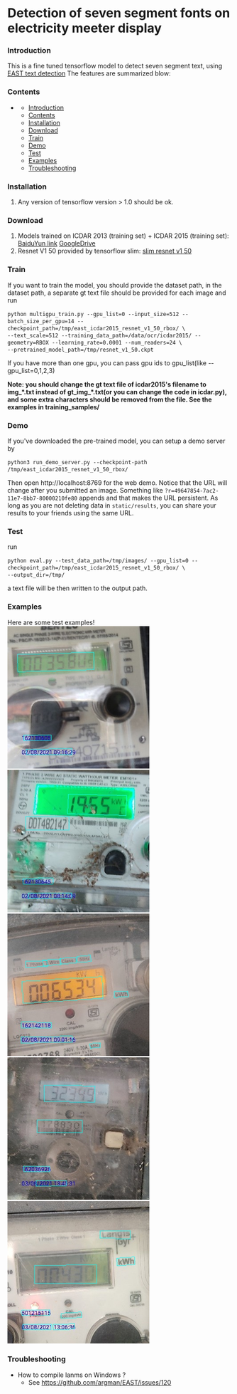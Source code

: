 # Detection of seven segment fonts on electricity meeter display

### Introduction
This is a fine tuned tensorflow model to detect seven segment text, using [EAST text detection](https://github.com/argman/EAST)
The features are summarized blow:

### Contents
- [](#)
    - [Introduction](#introduction)
    - [Contents](#contents)
    - [Installation](#installation)
    - [Download](#download)
    - [Train](#train)
    - [Demo](#demo)
    - [Test](#test)
    - [Examples](#examples)
    - [Troubleshooting](#troubleshooting)

### Installation
1. Any version of tensorflow version > 1.0 should be ok.

### Download
1. Models trained on ICDAR 2013 (training set) + ICDAR 2015 (training set): [BaiduYun link](http://pan.baidu.com/s/1jHWDrYQ) [GoogleDrive](https://drive.google.com/open?id=0B3APw5BZJ67ETHNPaU9xUkVoV0U)
2. Resnet V1 50 provided by tensorflow slim: [slim resnet v1 50](http://download.tensorflow.org/models/resnet_v1_50_2016_08_28.tar.gz)

### Train
If you want to train the model, you should provide the dataset path, in the dataset path, a separate gt text file should be provided for each image
and run

```
python multigpu_train.py --gpu_list=0 --input_size=512 --batch_size_per_gpu=14 --checkpoint_path=/tmp/east_icdar2015_resnet_v1_50_rbox/ \
--text_scale=512 --training_data_path=/data/ocr/icdar2015/ --geometry=RBOX --learning_rate=0.0001 --num_readers=24 \
--pretrained_model_path=/tmp/resnet_v1_50.ckpt
```

If you have more than one gpu, you can pass gpu ids to gpu_list(like --gpu_list=0,1,2,3)

**Note: you should change the gt text file of icdar2015's filename to img_\*.txt instead of gt_img_\*.txt(or you can change the code in icdar.py), and some extra characters should be removed from the file.
See the examples in training_samples/**

### Demo
If you've downloaded the pre-trained model, you can setup a demo server by
```
python3 run_demo_server.py --checkpoint-path /tmp/east_icdar2015_resnet_v1_50_rbox/
```
Then open http://localhost:8769 for the web demo. Notice that the URL will change after you submitted an image.
Something like `?r=49647854-7ac2-11e7-8bb7-80000210fe80` appends and that makes the URL persistent.
As long as you are not deleting data in `static/results`, you can share your results to your friends using
the same URL.


### Test
run
```
python eval.py --test_data_path=/tmp/images/ --gpu_list=0 --checkpoint_path=/tmp/east_icdar2015_resnet_v1_50_rbox/ \
--output_dir=/tmp/
```

a text file will be then written to the output path.


### Examples
Here are some test examples!
![image_1](demo_images/eval/02082021F5R80QMR162130605.jpeg)
![image_2](demo_images/eval/02082021F5R80QMR162130645.jpeg)
![image_3](demo_images/eval/02082021F5R80QMR162142118.jpeg)
![image_4](demo_images/eval/03082021F5R12QMR162036926.jpeg)
![image_5](demo_images/eval/03082021F5R12QMR501215115.jpeg)

### Troubleshooting
+ How to compile lanms on Windows ?
  + See https://github.com/argman/EAST/issues/120

